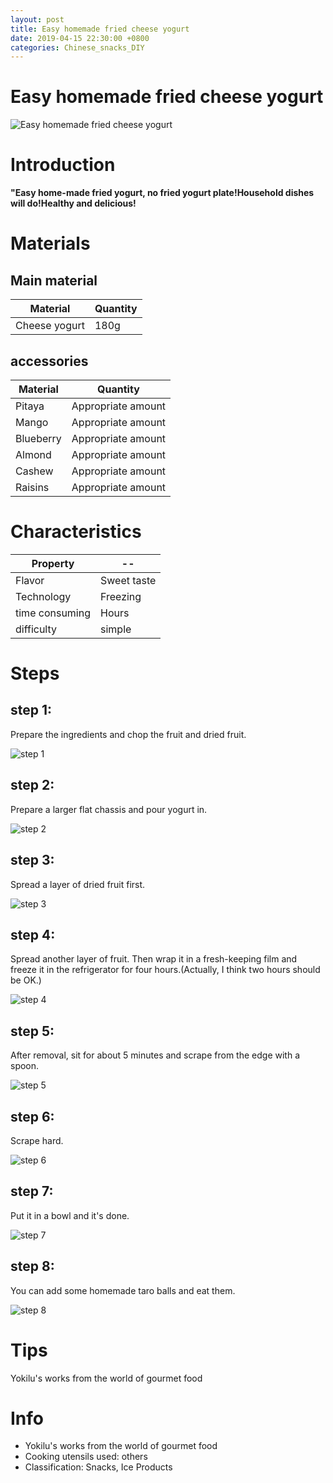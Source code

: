 ```yaml
---
layout: post
title: Easy homemade fried cheese yogurt
date: 2019-04-15 22:30:00 +0800
categories: Chinese_snacks_DIY
---
```


# Easy homemade fried cheese yogurt

![Easy homemade fried cheese yogurt]({{site.baseurl}}/img/407474/407474.jpg)

# Introduction

**"Easy home-made fried yogurt, no fried yogurt plate!Household dishes will do!Healthy and delicious!**

# Materials


## Main material

Material|Quantity
--|--
Cheese yogurt|180g

## accessories

Material|Quantity
--|--
Pitaya|Appropriate amount
Mango|Appropriate amount
Blueberry|Appropriate amount
Almond|Appropriate amount
Cashew|Appropriate amount
Raisins|Appropriate amount

# Characteristics

Property|--
--|--
Flavor|Sweet taste
Technology|Freezing
time consuming|Hours
difficulty|simple

# Steps

## step 1:

Prepare the ingredients and chop the fruit and dried fruit.

![step 1]({{site.baseurl}}/img/407474/1.jpg)

## step 2:

Prepare a larger flat chassis and pour yogurt in.

![step 2]({{site.baseurl}}/img/407474/2.jpg)

## step 3:

Spread a layer of dried fruit first.

![step 3]({{site.baseurl}}/img/407474/3.jpg)

## step 4:

Spread another layer of fruit. Then wrap it in a fresh-keeping film and freeze it in the refrigerator for four hours.(Actually, I think two hours should be OK.)

![step 4]({{site.baseurl}}/img/407474/4.jpg)

## step 5:

After removal, sit for about 5 minutes and scrape from the edge with a spoon.

![step 5]({{site.baseurl}}/img/407474/5.jpg)

## step 6:

Scrape hard.

![step 6]({{site.baseurl}}/img/407474/6.jpg)

## step 7:

Put it in a bowl and it's done.

![step 7]({{site.baseurl}}/img/407474/7.jpg)

## step 8:

You can add some homemade taro balls and eat them.

![step 8]({{site.baseurl}}/img/407474/8.jpg)

# Tips

Yokilu's works from the world of gourmet food

# Info

- Yokilu's works from the world of gourmet food
- Cooking utensils used: others
- Classification: Snacks, Ice Products
